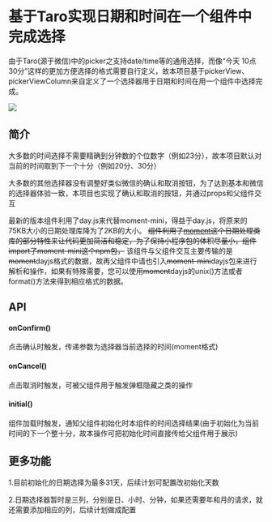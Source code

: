 # 基于Taro实现日期和时间在一个组件中完成选择

由于Taro(源于微信)中的picker之支持date/time等的通用选择，而像“今天 10点 30分”这样的更加方便选择的格式需要自行定义，故本项目基于pickerView、pickerViewColumn来自定义了一个选择器用于日期和时间在用一个组件中选择完成。

<img src="https://pan.hongtu.me/img/19ef0a3eb807c61d78532faa35c828ba.png" />

## 简介

大多数的时间选择不需要精确到分钟数的个位数字（例如23分），故本项目默认对当前的时间取到下一个十分（例如20分、30分）

大多数的其他选择器没有调整好类似微信的确认和取消按钮，为了达到基本和微信的选择器体验一致，本项目也实现了确认和取消的按钮，并通过props和父组件交互

最新的版本组件利用了day.js来代替moment-mini，得益于day.js，将原来的75KB大小的日期处理库降为了2KB的大小。
~~组件利用了[moment](http://momentjs.cn/)这个日期处理类库的部分特性来让代码更加简洁和稳定，为了保持小程序包的体积尽量小，组件import了moment-mini这个npm包，~~
该组件与父组件交互主要传输的是~~moment~~dayjs格式的数据，故再父组件中请也引入~~moment-mini~~dayjs包来进行解析和操作，如果有特殊需要，您可以使用~~moment~~dayjs的unix()方法或者format()方法来得到相应格式的数据。

## API

#### onConfirm()

点击确认时触发，传递参数为选择器当前选择的时间(moment格式)

#### onCancel()

点击取消时触发，可被父组件用于触发弹框隐藏之类的操作

#### initial()

组件加载时触发，通知父组件初始化时本组件的时间选择结果(由于初始化为当前时间的下一个整十分，故本操作可把初始化时间直接传给父组件用于展示)

## 更多功能

1.目前初始化的日期选择为最多31天，后续计划可配置改初始化天数

2.日期选择器暂时是三列，分别是日、小时、分钟，如果还需要年和月的请求，就还需要添加相应的列，后续计划做成配置
